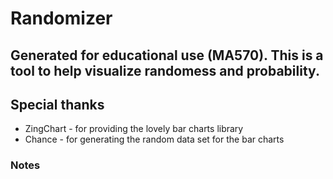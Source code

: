 # Randomizer

## Generated for educational use (MA570).  This is a tool to help visualize randomess and probability.

## Special thanks

* ZingChart - for providing the lovely bar charts library
* Chance - for generating the random data set for the bar charts

### Notes